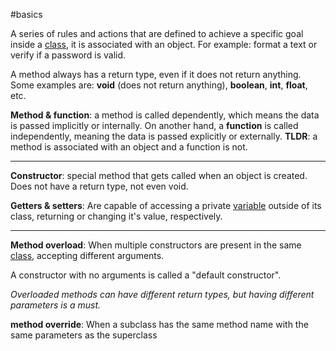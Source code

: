 #basics 

A series of rules and actions that are defined to achieve a specific goal inside a [class](Class), it is associated with an object. For example: format a text or verify if a password is valid.

A method always has a return type, even if it does not return anything. Some examples are:
**void** (does not return anything), **boolean**, **int**, **float**, etc.

**Method & function**: a method is called dependently, which means the data is passed implicitly or internally. On another hand, a **function** is called independently, meaning the data is passed explicitly or externally. **TLDR**: a method is associated with an object and a function is not.

-------------------

**Constructor**: special method that gets called when an object is created. Does not have a return type, not even void.

**Getters & setters**: Are capable of accessing a private [variable](Variable) outside of its class, returning or changing it's value, respectively.

-----

**Method overload**: When multiple constructors are present in the same [class](Class), accepting different arguments.

A constructor with no arguments is called a "default constructor".

*Overloaded methods can have different return types, but having different parameters is a must.*

**method override**: When a subclass has the same method name with the same parameters as the superclass